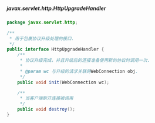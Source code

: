 ##### javax.servlet.http.HttpUpgradeHandler
```java
package javax.servlet.http;

/**
 * 用于包裹协议升级处理的接口.
 */
public interface HttpUpgradeHandler {
    /**
     * 协议升级完成，并且升级后的连接准备使用新的协议时调用一次.
     *
     * @param wc 与升级的请求关联的WebConnection obj. 
     */
    public void init(WebConnection wc);

    /**
     * 当客户端断开连接被调用
     */
    public void destroy();
}
```